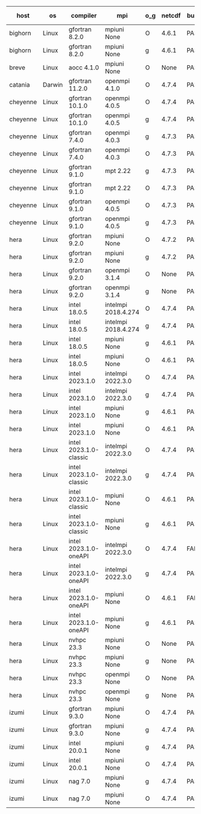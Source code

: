 

| host     | os       | compiler                              | mpi                      | o_g        | netcdf        | build       | u_pass          | u_fail          | s_pass            | s_fail            | e_pass             | e_fail             | nuopc_pass       | nuopc_fail       | artifacts link          |
|----------|----------|---------------------------------------|--------------------------|------------|---------------|-------------|-----------------|-----------------|-------------------|-------------------|--------------------|--------------------|------------------|------------------|-------------------------|
| bighorn | Linux | gfortran 8.2.0 | mpiuni None  | O | 4.6.1  | PASS | 12423 | 0 | 8 | 0 | 44 | 0 | None | None | <a href="https://github.com/esmf-org/esmf-test-artifacts/tree/89d787bf76db4dc8fe130c25018b5b0df518cf11/develop/gfortran/8.2.0/O/mpiuni/None" target="_blank">89d787b</a> | 
| bighorn | Linux | gfortran 8.2.0 | mpiuni None  | g | 4.6.1  | PASS | None | None | None | None | None | None | None | None | <a href="https://github.com/esmf-org/esmf-test-artifacts/tree/5e19b642bd5d7f34f620cc0631348f5ea5fa2bc2/develop/gfortran/8.2.0/g/mpiuni/None" target="_blank">5e19b64</a> | 
| breve | Linux | aocc 4.1.0 | mpiuni None  | O | None  | PASS | None | None | None | None | None | None | None | None | <a href="https://github.com/esmf-org/esmf-test-artifacts/tree/0788c353b2af512f53c0a070d256c10444719ee4/develop/aocc/4.1.0/O/mpiuni/None" target="_blank">0788c35</a> | 
| catania | Darwin | gfortran 11.2.0 | openmpi 4.1.0  | O | 4.7.4  | PASS | 14071 | 9 | 49 | 0 | 81 | 0 | 47 | 0 | <a href="https://github.com/esmf-org/esmf-test-artifacts/tree/a4589d860a359520e1ca8eb4bc6ec0c8dd1d32e9/develop/gfortran/11.2.0/O/openmpi/4.1.0" target="_blank">a4589d8</a> | 
| cheyenne | Linux | gfortran 10.1.0 | openmpi 4.0.5  | O | 4.7.4  | PASS | None | None | None | None | None | None | None | None | <a href="https://github.com/esmf-org/esmf-test-artifacts/tree/4778a190c7cd07cc1aec9277291c1586bdced8ff/develop/gfortran/10.1.0/O/openmpi/4.0.5" target="_blank">4778a19</a> | 
| cheyenne | Linux | gfortran 10.1.0 | openmpi 4.0.5  | g | 4.7.4  | PASS | None | None | None | None | None | None | None | None | <a href="https://github.com/esmf-org/esmf-test-artifacts/tree/20224dc22e73689e661e89868bdb981bca59f217/develop/gfortran/10.1.0/g/openmpi/4.0.5" target="_blank">20224dc</a> | 
| cheyenne | Linux | gfortran 7.4.0 | openmpi 4.0.3  | g | 4.7.3  | PASS | None | None | None | None | None | None | None | None | <a href="https://github.com/esmf-org/esmf-test-artifacts/tree/fb97c150ba698d056dadbdf3889d42c1855c0e08/develop/gfortran/7.4.0/g/openmpi/4.0.3" target="_blank">fb97c15</a> | 
| cheyenne | Linux | gfortran 7.4.0 | openmpi 4.0.3  | O | 4.7.3  | PASS | None | None | None | None | None | None | None | None | <a href="https://github.com/esmf-org/esmf-test-artifacts/tree/86505456ca6ebbb24e2f961d9887f362450c6932/develop/gfortran/7.4.0/O/openmpi/4.0.3" target="_blank">8650545</a> | 
| cheyenne | Linux | gfortran 9.1.0 | mpt 2.22  | g | 4.7.3  | PASS | None | None | None | None | None | None | None | None | <a href="https://github.com/esmf-org/esmf-test-artifacts/tree/e540feecfe08db805033adcc823119179184655d/develop/gfortran/9.1.0/g/mpt/2.22" target="_blank">e540fee</a> | 
| cheyenne | Linux | gfortran 9.1.0 | mpt 2.22  | O | 4.7.3  | PASS | None | None | None | None | None | None | None | None | <a href="https://github.com/esmf-org/esmf-test-artifacts/tree/4c4dec95f598440a932db1f4c46e5913d9c65c11/develop/gfortran/9.1.0/O/mpt/2.22" target="_blank">4c4dec9</a> | 
| cheyenne | Linux | gfortran 9.1.0 | openmpi 4.0.5  | O | 4.7.3  | PASS | None | None | None | None | None | None | None | None | <a href="https://github.com/esmf-org/esmf-test-artifacts/tree/47c78b9e8812856a11640abf95c67020dc8ca1f4/develop/gfortran/9.1.0/O/openmpi/4.0.5" target="_blank">47c78b9</a> | 
| cheyenne | Linux | gfortran 9.1.0 | openmpi 4.0.5  | g | 4.7.3  | PASS | None | None | None | None | None | None | None | None | <a href="https://github.com/esmf-org/esmf-test-artifacts/tree/f0ea10a6d5107815cf539540b1a34af812370e07/develop/gfortran/9.1.0/g/openmpi/4.0.5" target="_blank">f0ea10a</a> | 
| hera | Linux | gfortran 9.2.0 | mpiuni None  | O | 4.7.2  | PASS | None | None | None | None | None | None | None | None | <a href="https://github.com/esmf-org/esmf-test-artifacts/tree/3b54aedcadb087739b2723f67ae3b4eeb8975dd0/develop/gfortran/9.2.0/O/mpiuni/None" target="_blank">3b54aed</a> | 
| hera | Linux | gfortran 9.2.0 | mpiuni None  | g | 4.7.2  | PASS | None | None | None | None | None | None | None | None | <a href="https://github.com/esmf-org/esmf-test-artifacts/tree/9d5cda7ac70cb722eb2b49c2a6a5ee23f63d5fbe/develop/gfortran/9.2.0/g/mpiuni/None" target="_blank">9d5cda7</a> | 
| hera | Linux | gfortran 9.2.0 | openmpi 3.1.4  | O | None  | PASS | None | None | None | None | None | None | None | None | <a href="https://github.com/esmf-org/esmf-test-artifacts/tree/b7a01f5f54d3c3eb12f1b21e8b0fbb13ee22a163/develop/gfortran/9.2.0/O/openmpi/3.1.4" target="_blank">b7a01f5</a> | 
| hera | Linux | gfortran 9.2.0 | openmpi 3.1.4  | g | None  | PASS | None | None | None | None | None | None | None | None | <a href="https://github.com/esmf-org/esmf-test-artifacts/tree/d6122d373f981e52a7a8a84cc27c93f3c25d4f77/develop/gfortran/9.2.0/g/openmpi/3.1.4" target="_blank">d6122d3</a> | 
| hera | Linux | intel 18.0.5 | intelmpi 2018.4.274  | O | 4.7.4  | PASS | None | None | None | None | None | None | None | None | <a href="https://github.com/esmf-org/esmf-test-artifacts/tree/d3dd18814aac51579357b9296b20a97956ae912a/develop/intel/18.0.5/O/intelmpi/2018.4.274" target="_blank">d3dd188</a> | 
| hera | Linux | intel 18.0.5 | intelmpi 2018.4.274  | g | 4.7.4  | PASS | None | None | None | None | None | None | None | None | <a href="https://github.com/esmf-org/esmf-test-artifacts/tree/1d475a2ae54caaa2ba4cff6ad6eb46ce54b18602/develop/intel/18.0.5/g/intelmpi/2018.4.274" target="_blank">1d475a2</a> | 
| hera | Linux | intel 18.0.5 | mpiuni None  | g | 4.6.1  | PASS | None | None | None | None | None | None | None | None | <a href="https://github.com/esmf-org/esmf-test-artifacts/tree/679df189e7c16bfdf3b482902f14a6d968adb027/develop/intel/18.0.5/g/mpiuni/None" target="_blank">679df18</a> | 
| hera | Linux | intel 18.0.5 | mpiuni None  | O | 4.6.1  | PASS | None | None | None | None | None | None | None | None | <a href="https://github.com/esmf-org/esmf-test-artifacts/tree/9c969b953f3945929035390a168d904d0c1148fb/develop/intel/18.0.5/O/mpiuni/None" target="_blank">9c969b9</a> | 
| hera | Linux | intel 2023.1.0 | intelmpi 2022.3.0  | O | 4.7.4  | PASS | None | None | None | None | None | None | None | None | <a href="https://github.com/esmf-org/esmf-test-artifacts/tree/3897d004828b19a02b174f33e519999b40bf8e95/develop/intel/2023.1.0/O/intelmpi/2022.3.0" target="_blank">3897d00</a> | 
| hera | Linux | intel 2023.1.0 | intelmpi 2022.3.0  | g | 4.7.4  | PASS | None | None | None | None | None | None | None | None | <a href="https://github.com/esmf-org/esmf-test-artifacts/tree/ea4129d13774c116ddc0ff35756aa682473dc965/develop/intel/2023.1.0/g/intelmpi/2022.3.0" target="_blank">ea4129d</a> | 
| hera | Linux | intel 2023.1.0 | mpiuni None  | g | 4.6.1  | PASS | None | None | None | None | None | None | None | None | <a href="https://github.com/esmf-org/esmf-test-artifacts/tree/f4eb22eb9b6cd8eb909e747c331ff80637165bdc/develop/intel/2023.1.0/g/mpiuni/None" target="_blank">f4eb22e</a> | 
| hera | Linux | intel 2023.1.0 | mpiuni None  | O | 4.6.1  | PASS | None | None | None | None | None | None | None | None | <a href="https://github.com/esmf-org/esmf-test-artifacts/tree/7fd6a5a33eb62919a08f8294b8b9221b2728ec07/develop/intel/2023.1.0/O/mpiuni/None" target="_blank">7fd6a5a</a> | 
| hera | Linux | intel 2023.1.0-classic | intelmpi 2022.3.0  | O | 4.7.4  | PASS | None | None | None | None | None | None | None | None | <a href="https://github.com/esmf-org/esmf-test-artifacts/tree/bdda377adb6dc03cfc42187f02a12444dce62f10/develop/intel/2023.1.0-classic/O/intelmpi/2022.3.0" target="_blank">bdda377</a> | 
| hera | Linux | intel 2023.1.0-classic | intelmpi 2022.3.0  | g | 4.7.4  | PASS | None | None | None | None | None | None | None | None | <a href="https://github.com/esmf-org/esmf-test-artifacts/tree/5ff389aa965fa472477ce6c2588bd5f32b6ae4c5/develop/intel/2023.1.0-classic/g/intelmpi/2022.3.0" target="_blank">5ff389a</a> | 
| hera | Linux | intel 2023.1.0-classic | mpiuni None  | O | 4.6.1  | PASS | None | None | None | None | None | None | None | None | <a href="https://github.com/esmf-org/esmf-test-artifacts/tree/8bb8cacd1e3654b53aee9f4d34be709ae084536b/develop/intel/2023.1.0-classic/O/mpiuni/None" target="_blank">8bb8cac</a> | 
| hera | Linux | intel 2023.1.0-classic | mpiuni None  | g | 4.6.1  | PASS | None | None | None | None | None | None | None | None | <a href="https://github.com/esmf-org/esmf-test-artifacts/tree/8c79acc24394d531c049b21c20fda96c2bac2887/develop/intel/2023.1.0-classic/g/mpiuni/None" target="_blank">8c79acc</a> | 
| hera | Linux | intel 2023.1.0-oneAPI | intelmpi 2022.3.0  | O | 4.7.4  | FAIL | None | None | None | None | None | None | None | None | <a href="https://github.com/esmf-org/esmf-test-artifacts/tree/3cc30901f95785c820130212de11a6db2ce1d057/develop/intel/2023.1.0-oneAPI/O/intelmpi/2022.3.0" target="_blank">3cc3090</a> | 
| hera | Linux | intel 2023.1.0-oneAPI | intelmpi 2022.3.0  | g | 4.7.4  | PASS | None | None | None | None | None | None | None | None | <a href="https://github.com/esmf-org/esmf-test-artifacts/tree/962134009478268cbc96a362ab9704188e226e84/develop/intel/2023.1.0-oneAPI/g/intelmpi/2022.3.0" target="_blank">9621340</a> | 
| hera | Linux | intel 2023.1.0-oneAPI | mpiuni None  | O | 4.6.1  | FAIL | None | None | None | None | None | None | None | None | <a href="https://github.com/esmf-org/esmf-test-artifacts/tree/5b8a2655f497457412944364adf544bd25953ee0/develop/intel/2023.1.0-oneAPI/O/mpiuni/None" target="_blank">5b8a265</a> | 
| hera | Linux | intel 2023.1.0-oneAPI | mpiuni None  | g | 4.6.1  | PASS | None | None | None | None | None | None | None | None | <a href="https://github.com/esmf-org/esmf-test-artifacts/tree/765742d3a205cd94f1f857bd1dd0899575be2091/develop/intel/2023.1.0-oneAPI/g/mpiuni/None" target="_blank">765742d</a> | 
| hera | Linux | nvhpc 23.3 | mpiuni None  | O | None  | PASS | None | None | None | None | None | None | None | None | <a href="https://github.com/esmf-org/esmf-test-artifacts/tree/771983d066a713d986f38cc91e97dc9fd5cd239a/develop/nvhpc/23.3/O/mpiuni/None" target="_blank">771983d</a> | 
| hera | Linux | nvhpc 23.3 | mpiuni None  | g | None  | PASS | None | None | None | None | None | None | None | None | <a href="https://github.com/esmf-org/esmf-test-artifacts/tree/57c85c22dae978f498f9170fedb337a5095d8766/develop/nvhpc/23.3/g/mpiuni/None" target="_blank">57c85c2</a> | 
| hera | Linux | nvhpc 23.3 | openmpi None  | O | None  | PASS | None | None | None | None | None | None | None | None | <a href="https://github.com/esmf-org/esmf-test-artifacts/tree/528d36894287e318471d6922219a95e1cc615019/develop/nvhpc/23.3/O/openmpi/None" target="_blank">528d368</a> | 
| hera | Linux | nvhpc 23.3 | openmpi None  | g | None  | PASS | None | None | None | None | None | None | None | None | <a href="https://github.com/esmf-org/esmf-test-artifacts/tree/67b32f692b93198fa078ae5b6f6b54ced1faf8ce/develop/nvhpc/23.3/g/openmpi/None" target="_blank">67b32f6</a> | 
| izumi | Linux | gfortran 9.3.0 | mpiuni None  | O | 4.7.4  | PASS | None | None | None | None | None | None | None | None | <a href="https://github.com/esmf-org/esmf-test-artifacts/tree/8f6673810668e576a6189b8128bd307b92e1063c/develop/gfortran/9.3.0/O/mpiuni/None" target="_blank">8f66738</a> | 
| izumi | Linux | gfortran 9.3.0 | mpiuni None  | g | 4.7.4  | PASS | None | None | None | None | None | None | None | None | <a href="https://github.com/esmf-org/esmf-test-artifacts/tree/c14d24561a483201f88b3ac45da57b076d76ccdb/develop/gfortran/9.3.0/g/mpiuni/None" target="_blank">c14d245</a> | 
| izumi | Linux | intel 20.0.1 | mpiuni None  | g | 4.7.4  | PASS | None | None | None | None | None | None | None | None | <a href="https://github.com/esmf-org/esmf-test-artifacts/tree/c3b3cd610ca3b743d7f9f0862179012d09318dc0/develop/intel/20.0.1/g/mpiuni/None" target="_blank">c3b3cd6</a> | 
| izumi | Linux | intel 20.0.1 | mpiuni None  | O | 4.7.4  | PASS | None | None | None | None | None | None | None | None | <a href="https://github.com/esmf-org/esmf-test-artifacts/tree/8fec0429e03de5351decabbb5ab8de906b4b1f25/develop/intel/20.0.1/O/mpiuni/None" target="_blank">8fec042</a> | 
| izumi | Linux | nag 7.0 | mpiuni None  | g | 4.7.4  | PASS | None | None | None | None | None | None | None | None | <a href="https://github.com/esmf-org/esmf-test-artifacts/tree/8825d0bf00660db6fcfb31329a78612c2f5ce975/develop/nag/7.0/g/mpiuni/None" target="_blank">8825d0b</a> | 
| izumi | Linux | nag 7.0 | mpiuni None  | O | 4.7.4  | PASS | None | None | None | None | None | None | None | None | <a href="https://github.com/esmf-org/esmf-test-artifacts/tree/52d317a3dd4d0247dd2e0a208768b7dd6c3eec13/develop/nag/7.0/O/mpiuni/None" target="_blank">52d317a</a> | 
